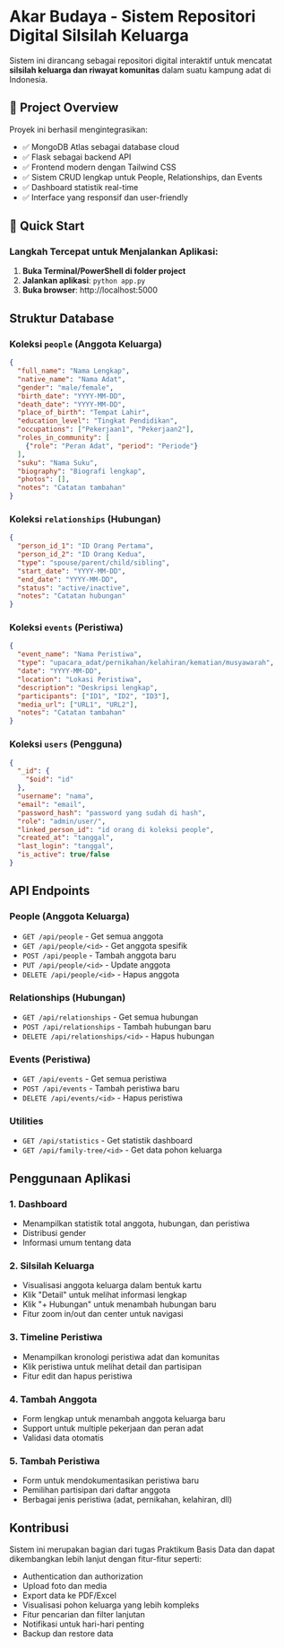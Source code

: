 # Akar Budaya - Sistem Repositori Digital Silsilah Keluarga

Sistem ini dirancang sebagai repositori digital interaktif untuk mencatat **silsilah keluarga dan riwayat komunitas** dalam suatu kampung adat di Indonesia. 

## 🎯 Project Overview

Proyek ini berhasil mengintegrasikan:
- ✅ MongoDB Atlas sebagai database cloud
- ✅ Flask sebagai backend API
- ✅ Frontend modern dengan Tailwind CSS
- ✅ Sistem CRUD lengkap untuk People, Relationships, dan Events
- ✅ Dashboard statistik real-time
- ✅ Interface yang responsif dan user-friendly

## 🚀 Quick Start

### Langkah Tercepat untuk Menjalankan Aplikasi:

1. **Buka Terminal/PowerShell di folder project**
2. **Jalankan aplikasi**: `python app.py`
3. **Buka browser**: http://localhost:5000

## Struktur Database
### Koleksi `people` (Anggota Keluarga)
```json
{
  "full_name": "Nama Lengkap",
  "native_name": "Nama Adat", 
  "gender": "male/female",
  "birth_date": "YYYY-MM-DD",
  "death_date": "YYYY-MM-DD",
  "place_of_birth": "Tempat Lahir",
  "education_level": "Tingkat Pendidikan",
  "occupations": ["Pekerjaan1", "Pekerjaan2"],
  "roles_in_community": [
    {"role": "Peran Adat", "period": "Periode"}
  ],
  "suku": "Nama Suku",
  "biography": "Biografi lengkap",
  "photos": [],
  "notes": "Catatan tambahan"
}
```

### Koleksi `relationships` (Hubungan)
```json
{
  "person_id_1": "ID Orang Pertama",
  "person_id_2": "ID Orang Kedua", 
  "type": "spouse/parent/child/sibling",
  "start_date": "YYYY-MM-DD",
  "end_date": "YYYY-MM-DD",
  "status": "active/inactive",
  "notes": "Catatan hubungan"
}
```

### Koleksi `events` (Peristiwa)
```json
{
  "event_name": "Nama Peristiwa",
  "type": "upacara_adat/pernikahan/kelahiran/kematian/musyawarah",
  "date": "YYYY-MM-DD",
  "location": "Lokasi Peristiwa", 
  "description": "Deskripsi lengkap",
  "participants": ["ID1", "ID2", "ID3"],
  "media_url": ["URL1", "URL2"],
  "notes": "Catatan tambahan"
}
```
### Koleksi `users` (Pengguna)
```json
{
  "_id": {
    "$oid": "id"
  },
  "username": "nama",
  "email": "email",
  "password_hash": "password yang sudah di hash",
  "role": "admin/user/",
  "linked_person_id": "id orang di koleksi people",
  "created_at": "tanggal",
  "last_login": "tanggal",
  "is_active": true/false
}
```

## API Endpoints

### People (Anggota Keluarga)
- `GET /api/people` - Get semua anggota
- `GET /api/people/<id>` - Get anggota spesifik
- `POST /api/people` - Tambah anggota baru
- `PUT /api/people/<id>` - Update anggota
- `DELETE /api/people/<id>` - Hapus anggota

### Relationships (Hubungan)
- `GET /api/relationships` - Get semua hubungan
- `POST /api/relationships` - Tambah hubungan baru
- `DELETE /api/relationships/<id>` - Hapus hubungan

### Events (Peristiwa)
- `GET /api/events` - Get semua peristiwa
- `POST /api/events` - Tambah peristiwa baru
- `DELETE /api/events/<id>` - Hapus peristiwa

### Utilities
- `GET /api/statistics` - Get statistik dashboard
- `GET /api/family-tree/<id>` - Get data pohon keluarga

## Penggunaan Aplikasi

### 1. Dashboard
- Menampilkan statistik total anggota, hubungan, dan peristiwa
- Distribusi gender
- Informasi umum tentang data

### 2. Silsilah Keluarga
- Visualisasi anggota keluarga dalam bentuk kartu
- Klik "Detail" untuk melihat informasi lengkap
- Klik "+ Hubungan" untuk menambah hubungan baru
- Fitur zoom in/out dan center untuk navigasi

### 3. Timeline Peristiwa
- Menampilkan kronologi peristiwa adat dan komunitas
- Klik peristiwa untuk melihat detail dan partisipan
- Fitur edit dan hapus peristiwa

### 4. Tambah Anggota
- Form lengkap untuk menambah anggota keluarga baru
- Support untuk multiple pekerjaan dan peran adat
- Validasi data otomatis

### 5. Tambah Peristiwa
- Form untuk mendokumentasikan peristiwa baru
- Pemilihan partisipan dari daftar anggota
- Berbagai jenis peristiwa (adat, pernikahan, kelahiran, dll)

## Kontribusi

Sistem ini merupakan bagian dari tugas Praktikum Basis Data dan dapat dikembangkan lebih lanjut dengan fitur-fitur seperti:

- Authentication dan authorization
- Upload foto dan media
- Export data ke PDF/Excel
- Visualisasi pohon keluarga yang lebih kompleks
- Fitur pencarian dan filter lanjutan
- Notifikasi untuk hari-hari penting
- Backup dan restore data
